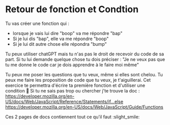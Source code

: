 # Retour de fonction et Condtion

Tu vas créer une fonction qui :
- lorsque je vais lui dire "boop" va me répondre "bap"
- Si je lui dis "bap", elle va me répondre "boop"
- Si je lui dit autre chose elle répondra "bump"

Tu peux utiliser chatGPT mais tu n'as pas le droit de recevoir du code de sa part. Si tu lui demande quelque chose tu dois préciser : "Je ne veux pas que tu me donne le code car je dois apprendre à le faire moi même"

Tu peux me poser les questions que tu veux, même si elles sont chelou. Tu peux me faire les proposition de code que tu veux, je t'aiguillerai. 
Cet exercice te permettra d'écrire ta première fonction et d'utiliser une condition
:robot:
Si tu ne sais pas trop ou chercher j'te trouve la doc : 
https://developer.mozilla.org/en-US/docs/Web/JavaScript/Reference/Statements/if...else
https://developer.mozilla.org/en-US/docs/Web/JavaScript/Guide/Functions

Ces 2 pages de docs contiennent tout ce qu'il faut :slight_smile:
